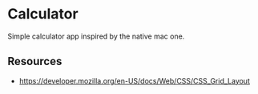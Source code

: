 # Calculator

Simple calculator app inspired by the native mac one.

## Resources
- https://developer.mozilla.org/en-US/docs/Web/CSS/CSS_Grid_Layout
